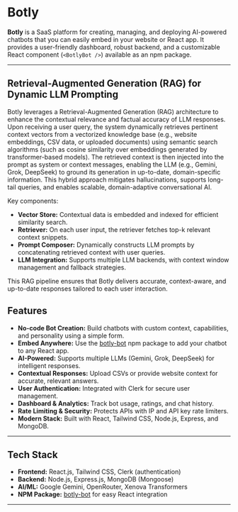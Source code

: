 # Botly

**Botly** is a SaaS platform for creating, managing, and deploying AI-powered chatbots that you can easily embed in your website or React app. It provides a user-friendly dashboard, robust backend, and a customizable React component (`<BotlyBot />`) available as an npm package.

---

## Retrieval-Augmented Generation (RAG) for Dynamic LLM Prompting

Botly leverages a Retrieval-Augmented Generation (RAG) architecture to enhance the contextual relevance and factual accuracy of LLM responses. Upon receiving a user query, the system dynamically retrieves pertinent context vectors from a vectorized knowledge base (e.g., website embeddings, CSV data, or uploaded documents) using semantic search algorithms (such as cosine similarity over embeddings generated by transformer-based models). The retrieved context is then injected into the prompt as system or context messages, enabling the LLM (e.g., Gemini, Grok, DeepSeek) to ground its generation in up-to-date, domain-specific information. This hybrid approach mitigates hallucinations, supports long-tail queries, and enables scalable, domain-adaptive conversational AI.

Key components:
- **Vector Store:** Contextual data is embedded and indexed for efficient similarity search.
- **Retriever:** On each user input, the retriever fetches top-k relevant context snippets.
- **Prompt Composer:** Dynamically constructs LLM prompts by concatenating retrieved context with user queries.
- **LLM Integration:** Supports multiple LLM backends, with context window management and fallback strategies.

This RAG pipeline ensures that Botly delivers accurate, context-aware, and up-to-date responses tailored to each user interaction.

## Features

- **No-code Bot Creation:** Build chatbots with custom context, capabilities, and personality using a simple form.
- **Embed Anywhere:** Use the [botly-bot](npm-module/) npm package to add your chatbot to any React app.
- **AI-Powered:** Supports multiple LLMs (Gemini, Grok, DeepSeek) for intelligent responses.
- **Contextual Responses:** Upload CSVs or provide website context for accurate, relevant answers.
- **User Authentication:** Integrated with Clerk for secure user management.
- **Dashboard & Analytics:** Track bot usage, ratings, and chat history.
- **Rate Limiting & Security:** Protects APIs with IP and API key rate limiters.
- **Modern Stack:** Built with React, Tailwind CSS, Node.js, Express, and MongoDB.

---

## Tech Stack

- **Frontend:** React.js, Tailwind CSS, Clerk (authentication)
- **Backend:** Node.js, Express.js, MongoDB (Mongoose)
- **AI/ML:** Google Gemini, OpenRouter, Xenova Transformers
- **NPM Package:** [botly-bot](npm-module/) for easy React integration

---

